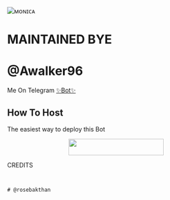 ![ᴍᴏɴɪᴄᴀ](https://telegra.ph/file/10cc24395d1e65bc84e06.jpg)



# MAINTAINED BYE
# @Awalker96
Me On Telegram [✨Bot✨](https://t.me/rosebakthan)

## How To Host
The easiest way to deploy this Bot
<p align="center"><a href="https://heroku.com/deploy?template=https://github.com/kidiloskahyper45/clone_me"> <img src="https://img.shields.io/badge/Deploy%20To%20Heroku-black?style=for-the-badge&logo=heroku" width="220" height="38.45"/></a></p>
 
CREDITS
```


# @rosebakthan


```
